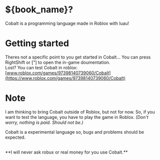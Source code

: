 # ${book_name}?

Cobalt is a programming language made in Roblox with luau!
<br>

# Getting started

Theres not a specific point to you get started in Cobalt... You can press RightShift or ["] to open the in-game doumentation.
<br>
Lost?
You can test Cobalt in roblox: [www.roblox.com/games/97398140739060/Cobalt](https://www.roblox.com/games/97398140739060/Cobalt)

# Note

I am thinking to bring Cobalt outside of Roblox, but not for now. So, if you want to test the language, you have to play the game in Roblox. _(Don't worry, nothing is paid. Should not be.)_

Cobalt is a experimental language so, bugs and problems should be expected.

<br>
**I will never ask robux or real money for you use Cobalt.**
